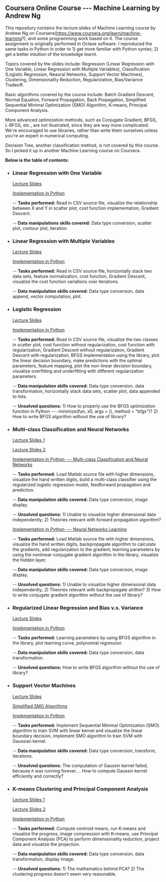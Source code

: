 ## **Coursera Online Course --- Machine Learning by Andrew Ng**

This repository contains the lecture slides of Machine Learning course by Andrew Ng on Coursera(https://www.coursera.org/learn/machine-learning?), and some programming work based on it. The course assignment is originally performed in Octave software. I reproduced the same tasks in Python in order to 1) get more familiar with Python syntax; 2) get a better intuition of the knowledge learnt.

Topics covered by the slides include: Regression (Linear Regression with One Variable, Linear Regression with Multiple Variables), Classification (Logistic Regression, Neaural Networks, Support Vector Machines), Clustering, Dimensionality Reduction, Regularization, Bias/Variance Tradeoff.     

Basic algorithms covered by the course include: Batch Gradient Descent, Normal Equation, Forward Propagation, Back Propagation, Simplified Sequential Minimal Optimization (SMO) Algorithm, K-means, Principal Component Analysis.            

More advanced optimization methods, such as Conjugate Gradient, BFGS, L-BFGS, etc., are not illustrated, since they are way more complicated. We're encouraged to use libraries, rather than write them ourselves unless you're an expert in numerical computing.

Decision Tree, another classification method, is not covered by this course. So I picked it up in another Machine Learning course on Coursera.



**Below is the table of contents:**

- ### **Linear Regression with One Variable**

    [Lecture Slides](https://github.com/lxn1021/Notes-Machine-Learning-Course-by-Andrew-Ng/blob/master/lecture%202.pdf)
    
    [Implementation in Python](https://github.com/lxn1021/Notes-Machine-Learning-Course-by-Andrew-Ng/blob/master/Linear%20Regression%20with%20One%20Variable_2.ipynb)
    
    -- **Tasks performed:** Read in CSV source file, visualize the relationship between X and Y in scatter plot, cost function implementation, Gradient Descent.
    
    -- **Data manipulations skills covered:** Data type conversion, scatter plot, contour plot, iteration. 
    

- ### **Linear Regression with Multiple Variables**
    
    [Lecture Slides](https://github.com/lxn1021/Notes-Machine-Learning-Course-by-Andrew-Ng/blob/master/lecture%204.pdf)

    [Implementation in Python](https://github.com/lxn1021/Notes-Machine-Learning-Course-by-Andrew-Ng/blob/master/Linear%20Regression%20with%20Multiple%20Variables_2.ipynb)
    
    -- **Tasks performed:** Read in CSV source file, horizontally stack two data sets, feature normalization, cost function, Gradient Descent, visualize the cost function variations over iterations.
    
    -- **Data manipulation skills covered:** Data type conversion, data append, vector computation, plot.
    

- ### **Logistic Regression**
    
    [Lecture Slides](https://github.com/lxn1021/Notes-Machine-Learning-Course-by-Andrew-Ng/blob/master/lecture%206.pdf)
    
    [Implementation in Python](https://github.com/lxn1021/Notes-Machine-Learning-Course-by-Andrew-Ng/blob/master/Logistic%20Regression_2.ipynb)
    
    -- **Tasks performed:** Read in CSV source file, visualize the two classes in scatter plot, cost function without regularization, cost function with regularization, Gradient Descent without regularization, Gradient Descent with regularization, BFGS implementation using the library, plot the linear decision boundary, make predictions with the optimal parameters, feature mapping, plot the non-linear decision boundary, visualize overfitting and underfitting with different regularization parameters.
    
    -- **Data manipulation skills covered:** Data type conversion, data transformation, horizontally stack data sets, scatter plot, data appended to lists.
    
    -- **Unsolved questions:** 1) How to properly use the BFGS optimization function in Python --- minimize(fun, x0, args = (), method = "bfgs")?   2) How to write BFGS algorithm without the use of library? 


- ### **Multi-class Classification and Neural Networks**
    
    [Lecture Slides 1](https://github.com/lxn1021/Notes-Machine-Learning-Course-by-Andrew-Ng/blob/master/lecture%208.pdf)
    
    [Lecture Slides 2](https://github.com/lxn1021/Notes-Machine-Learning-Course-by-Andrew-Ng/blob/master/lecture%209.pdf)
    
    [Implementation in Python --- Multi-class Classification and Neural Networks](https://github.com/lxn1021/Notes-Machine-Learning-Course-by-Andrew-Ng/blob/master/Multi-class%20Classification%20and%20Neural%20Networks_2.ipynb)
    
    -- **Tasks performed:** Load Matlab source file with higher dimensions, visualize the hand written digits, build a multi-class classifier using the regularized logistic regression model, feedforward propagation and prediction. 
    
    -- **Data manipulation skills covered:** Data type conversion, image display.
    
    -- **Unsolved questions:** 1) Unable to visualize higher dimensional data independently;   2) Theories relevant with forward propagation algorithm?

    [Implementation in Python --- Neural Networks Learning](https://github.com/lxn1021/Notes-Machine-Learning-Course-by-Andrew-Ng/blob/master/Neural%20Networks%20Learning_2.ipynb)
    
    -- **Tasks performed:** Load Matlab source file with higher dimensions, visualize the hand written digits, backpropagate algorithm to calculate the gradients, add regularization to the gradient, learning parameters by using the nonlinear conjugate gradient algorithm in the library, visualize the hidden layer.
    
    -- **Data manipulation skills covered:** Data type conversion, image display.
    
    -- **Unsolved questions:** 1) Unable to visualize higher dimensional data independently;   2) Theories relevant with backpropagate alrithm?   3) How to write conjugate gradient algorithm without the use of library?
    

- ### **Regularized Linear Regression and Bias v.s. Variance**

    [Lecture Slides](https://github.com/lxn1021/Notes-Machine-Learning-Course-by-Andrew-Ng/blob/master/lecture%2010.pdf)
    
    [Implementation in Python](https://github.com/lxn1021/Notes-Machine-Learning-Course-by-Andrew-Ng/blob/master/Regularized%20Linear%20Regression%20and%20Bias%20v.s.%20Variance_2.ipynb)
    
    -- **Tasks performed:** Learning parameters by using BFGS algorithm in the library, plot learning curve, polynomial regression
    
    -- **Data manipulation skills covered:** Data type conversion, data transformation.
    
    -- **Unsolved questions:** How to write BFGS algorithm without the use of library?   


- ### **Support Vector Machines**

    [Lecture Slides](https://github.com/lxn1021/Notes-Machine-Learning-Course-by-Andrew-Ng/blob/master/lecture%2012.pdf)
    
    [Simplified SMO Algorithms](https://github.com/lxn1021/Notes-Machine-Learning-Course-by-Andrew-Ng/blob/master/Simplified%20SMO%20Algorithm.pdf)
    
    [Implementation in Python](https://github.com/lxn1021/Notes-Machine-Learning-Course-by-Andrew-Ng/blob/master/Support%20Vector%20Machines.ipynb)
    
    -- **Tasks performed:** Implement Sequential Minimal Optimization (SMO) algorithm to train SVM with linear kernel and visualize the linear boundary decision, implement SMO algorithm to train SVM with Gaussian kernel.
    
    -- **Data manipulation skills covered:** Data type conversion, transform, iterations.
    
    -- **Unsolved questions:** The computation of Gaussin kernel failed, because it was running forever.... How to compute Gaussin kernel efficiently and correctly? 


- ### **K-means Clustering and Principal Component Analysis**
    
    [Lecture Slides 1](https://github.com/lxn1021/Notes-Machine-Learning-Course-by-Andrew-Ng/blob/master/lecture%2013.pdf)
    
    [Lecture Slides 2](https://github.com/lxn1021/Notes-Machine-Learning-Course-by-Andrew-Ng/blob/master/lecture%2014.pdf)
   
    [Implementation in Python](https://github.com/lxn1021/Notes-Machine-Learning-Course-by-Andrew-Ng/blob/master/K-means%20Clustering%20and%20Principal%20Component%20Analysis.ipynb)
    
    -- **Tasks performed:** Compute centroid means, run K-means and visualize the progress, image compression with K-means, use Principal Component Analysis (PCA) to perform dimensionality reduction, project data and visualize the projection.
    
    -- **Data manipulation skills covered:** Data type conversion, data transformation, display image.
    
    -- **Unsolved questions:** 1) The mathematics behind PCA?   2) The clustering progress doesn't seem very reasonable.
